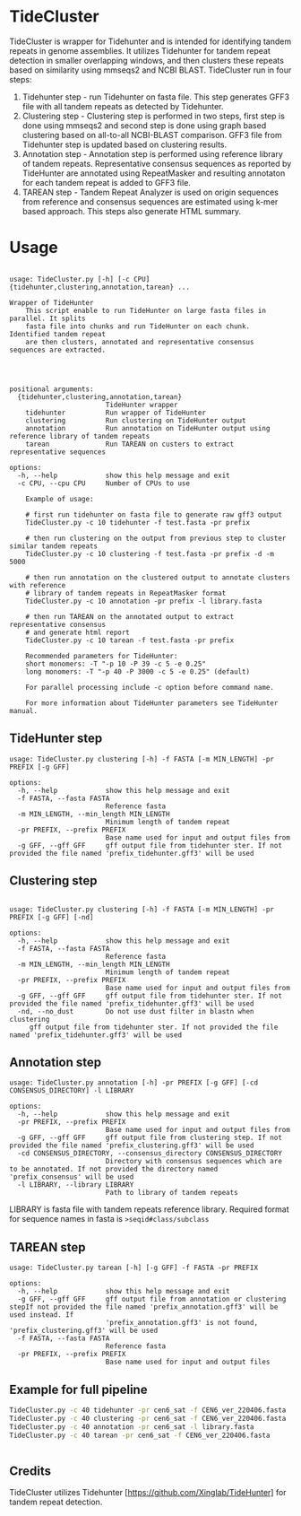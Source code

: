 # TideCluster

TideCluster is wrapper for Tidehunter and is intended for identifying tandem repeats in genome assemblies. 
It utilizes Tidehunter for tandem repeat detection in smaller overlapping windows, and then clusters these repeats based on similarity using mmseqs2 and NCBI BLAST.
TideCluster run in four steps:
1. Tidehunter step - run Tidehunter on fasta file. This step generates GFF3 file with all tandem repeats as detected by Tidehunter. 
2. Clustering step - Clustering step is performed in two steps, first step is done using mmseqs2 and second step is done using graph based clustering based on all-to-all NCBI-BLAST comparison. GFF3 file from Tidehunter step is updated based on clustering results. 
3. Annotation step - Annotation step is performed using reference library of tandem repeats. Representative consensus sequences as reported by TideHunter are annotated using RepeatMasker and resulting annotaton for each tandem repeat is added to GFF3 file.
4. TAREAN step - Tandem Repeat Analyzer is used on origin sequences from reference and consensus sequences are estimated using k-mer based approach. This steps also generate HTML summary.

# Usage

```help

usage: TideCluster.py [-h] [-c CPU] {tidehunter,clustering,annotation,tarean} ...

Wrapper of TideHunter
    This script enable to run TideHunter on large fasta files in parallel. It splits
    fasta file into chunks and run TideHunter on each chunk. Identified tandem repeat 
    are then clusters, annotated and representative consensus sequences are extracted.
    
     
    

positional arguments:
  {tidehunter,clustering,annotation,tarean}
                        TideHunter wrapper
    tidehunter          Run wrapper of TideHunter
    clustering          Run clustering on TideHunter output
    annotation          Run annotation on TideHunter output using reference library of tandem repeats
    tarean              Run TAREAN on custers to extract representative sequences

options:
  -h, --help            show this help message and exit
  -c CPU, --cpu CPU     Number of CPUs to use

    Example of usage:
    
    # first run tidehunter on fasta file to generate raw gff3 output
    TideCluster.py -c 10 tidehunter -f test.fasta -pr prefix 
    
    # then run clustering on the output from previous step to cluster similar tandem repeats
    TideCluster.py -c 10 clustering -f test.fasta -pr prefix -d -m 5000
    
    # then run annotation on the clustered output to annotate clusters with reference
    # library of tandem repeats in RepeatMasker format
    TideCluster.py -c 10 annotation -pr prefix -l library.fasta
    
    # then run TAREAN on the annotated output to extract representative consensus
    # and generate html report
    TideCluster.py -c 10 tarean -f test.fasta -pr prefix
    
    Recommended parameters for TideHunter:
    short monomers: -T "-p 10 -P 39 -c 5 -e 0.25"
    long monomers: -T "-p 40 -P 3000 -c 5 -e 0.25" (default)
    
    For parallel processing include -c option before command name. 
    
    For more information about TideHunter parameters see TideHunter manual.

```

## TideHunter step

```help
usage: TideCluster.py clustering [-h] -f FASTA [-m MIN_LENGTH] -pr PREFIX [-g GFF]

options:
  -h, --help            show this help message and exit
  -f FASTA, --fasta FASTA
                        Reference fasta
  -m MIN_LENGTH, --min_length MIN_LENGTH
                        Minimum length of tandem repeat
  -pr PREFIX, --prefix PREFIX
                        Base name used for input and output files from
  -g GFF, --gff GFF     gff output file from tidehunter ster. If not provided the file named 'prefix_tidehunter.gff3' will be used
```

## Clustering step

```help

usage: TideCluster.py clustering [-h] -f FASTA [-m MIN_LENGTH] -pr PREFIX [-g GFF] [-nd]

options:
  -h, --help            show this help message and exit
  -f FASTA, --fasta FASTA
                        Reference fasta
  -m MIN_LENGTH, --min_length MIN_LENGTH
                        Minimum length of tandem repeat
  -pr PREFIX, --prefix PREFIX
                        Base name used for input and output files from
  -g GFF, --gff GFF     gff output file from tidehunter ster. If not provided the file named 'prefix_tidehunter.gff3' will be used
  -nd, --no_dust        Do not use dust filter in blastn when clustering
     gff output file from tidehunter ster. If not provided the file named 'prefix_tidehunter.gff3' will be used

```

## Annotation step

```help
usage: TideCluster.py annotation [-h] -pr PREFIX [-g GFF] [-cd CONSENSUS_DIRECTORY] -l LIBRARY

options:
  -h, --help            show this help message and exit
  -pr PREFIX, --prefix PREFIX
                        Base name used for input and output files from
  -g GFF, --gff GFF     gff output file from clustering step. If not provided the file named 'prefix_clustering.gff3' will be used
  -cd CONSENSUS_DIRECTORY, --consensus_directory CONSENSUS_DIRECTORY
                        Directory with consensus sequences which are to be annotated. If not provided the directory named 'prefix_consensus' will be used
  -l LIBRARY, --library LIBRARY
                        Path to library of tandem repeats

```

LIBRARY is fasta file with tandem repeats reference library.
Required format for sequence names  in fasta is `>seqid#class/subclass`


## TAREAN step

```help
usage: TideCluster.py tarean [-h] [-g GFF] -f FASTA -pr PREFIX

options:
  -h, --help            show this help message and exit
  -g GFF, --gff GFF     gff output file from annotation or clustering stepIf not provided the file named 'prefix_annotation.gff3' will be used instead. If
                        'prefix_annotation.gff3' is not found, 'prefix_clustering.gff3' will be used
  -f FASTA, --fasta FASTA
                        Reference fasta
  -pr PREFIX, --prefix PREFIX
                        Base name used for input and output files

```

## Example for full pipeline

```bash
TideCluster.py -c 40 tidehunter -pr cen6_sat -f CEN6_ver_220406.fasta 
TideCluster.py -c 40 clustering -pr cen6_sat -f CEN6_ver_220406.fasta
TideCluster.py -c 40 annotation -pr cen6_sat -l library.fasta
TideCluster.py -c 40 tarean -pr cen6_sat -f CEN6_ver_220406.fasta 



```

## Credits

TideCluster utilizes Tidehunter [https://github.com/Xinglab/TideHunter] for tandem repeat detection.
